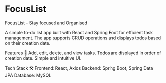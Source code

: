 # FocusList
FocusList - Stay focused and Organised

A simple to-do list app built with React and Spring Boot for efficient task management. The app supports CRUD operations and displays todos based on their creation date.

Features 🚀
Add, edit, delete, and view tasks.
Todos are displayed in order of creation date.
Simple and intuitive UI.


Tech Stack 🛠️
Frontend: React, Axios
Backend: Spring Boot, Spring Data JPA
Database: MySQL 